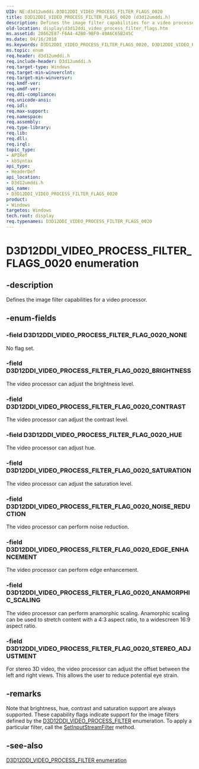 ```yaml
---
UID: NE:d3d12umddi.D3D12DDI_VIDEO_PROCESS_FILTER_FLAGS_0020
title: D3D12DDI_VIDEO_PROCESS_FILTER_FLAGS_0020 (d3d12umddi.h)
description: Defines the image filter capabilities for a video processor.
old-location: display\d3d12ddi_video_process_filter_flags.htm
ms.assetid: 28662E87-F6A4-42B0-9BF0-49A6C65B245C
ms.date: 04/16/2018
ms.keywords: D3D12DDI_VIDEO_PROCESS_FILTER_FLAGS_0020, D3D12DDI_VIDEO_PROCESS_FILTER_FLAGS_0020 enumeration [Display Devices], D3D12DDI_VIDEO_PROCESS_FILTER_FLAG_0020_ANAMORPHIC_SCALING, D3D12DDI_VIDEO_PROCESS_FILTER_FLAG_0020_BRIGHTNESS, D3D12DDI_VIDEO_PROCESS_FILTER_FLAG_0020_CONTRAST, D3D12DDI_VIDEO_PROCESS_FILTER_FLAG_0020_EDGE_ENHANCEMENT, D3D12DDI_VIDEO_PROCESS_FILTER_FLAG_0020_HUE, D3D12DDI_VIDEO_PROCESS_FILTER_FLAG_0020_NOISE_REDUCTION, D3D12DDI_VIDEO_PROCESS_FILTER_FLAG_0020_NONE, D3D12DDI_VIDEO_PROCESS_FILTER_FLAG_0020_SATURATION, D3D12DDI_VIDEO_PROCESS_FILTER_FLAG_0020_STEREO_ADJUSTMENT, d3d12umddi/D3D12DDI_VIDEO_PROCESS_FILTER_FLAGS_0020, d3d12umddi/D3D12DDI_VIDEO_PROCESS_FILTER_FLAG_0020_ANAMORPHIC_SCALING, d3d12umddi/D3D12DDI_VIDEO_PROCESS_FILTER_FLAG_0020_BRIGHTNESS, d3d12umddi/D3D12DDI_VIDEO_PROCESS_FILTER_FLAG_0020_CONTRAST, d3d12umddi/D3D12DDI_VIDEO_PROCESS_FILTER_FLAG_0020_EDGE_ENHANCEMENT, d3d12umddi/D3D12DDI_VIDEO_PROCESS_FILTER_FLAG_0020_HUE, d3d12umddi/D3D12DDI_VIDEO_PROCESS_FILTER_FLAG_0020_NOISE_REDUCTION, d3d12umddi/D3D12DDI_VIDEO_PROCESS_FILTER_FLAG_0020_NONE, d3d12umddi/D3D12DDI_VIDEO_PROCESS_FILTER_FLAG_0020_SATURATION, d3d12umddi/D3D12DDI_VIDEO_PROCESS_FILTER_FLAG_0020_STEREO_ADJUSTMENT, display.d3d12ddi_video_process_filter_flags
ms.topic: enum
req.header: d3d12umddi.h
req.include-header: D3d12umddi.h
req.target-type: Windows
req.target-min-winverclnt:
req.target-min-winversvr:
req.kmdf-ver:
req.umdf-ver:
req.ddi-compliance:
req.unicode-ansi:
req.idl:
req.max-support:
req.namespace:
req.assembly:
req.type-library:
req.lib:
req.dll:
req.irql:
topic_type:
- APIRef
- kbSyntax
api_type:
- HeaderDef
api_location:
- D3d12umddi.h
api_name:
- D3D12DDI_VIDEO_PROCESS_FILTER_FLAGS_0020
product:
- Windows
targetos: Windows
tech.root: display
req.typenames: D3D12DDI_VIDEO_PROCESS_FILTER_FLAGS_0020
---
```


# D3D12DDI_VIDEO_PROCESS_FILTER_FLAGS_0020 enumeration


## -description


Defines the image filter capabilities for a video processor.


## -enum-fields




### -field D3D12DDI_VIDEO_PROCESS_FILTER_FLAG_0020_NONE

No flag set.

### -field D3D12DDI_VIDEO_PROCESS_FILTER_FLAG_0020_BRIGHTNESS

The video processor can adjust the brightness level.


### -field D3D12DDI_VIDEO_PROCESS_FILTER_FLAG_0020_CONTRAST

The video processor can adjust the contrast level.


### -field D3D12DDI_VIDEO_PROCESS_FILTER_FLAG_0020_HUE

The video processor can adjust hue.


### -field D3D12DDI_VIDEO_PROCESS_FILTER_FLAG_0020_SATURATION

The video processor can adjust the saturation level.


### -field D3D12DDI_VIDEO_PROCESS_FILTER_FLAG_0020_NOISE_REDUCTION

The video processor can perform noise reduction.


### -field D3D12DDI_VIDEO_PROCESS_FILTER_FLAG_0020_EDGE_ENHANCEMENT

The video processor can perform edge enhancement.


### -field D3D12DDI_VIDEO_PROCESS_FILTER_FLAG_0020_ANAMORPHIC_SCALING

The video processor can perform anamorphic scaling. Anamorphic scaling can be used to stretch content with a 4:3 aspect ratio, to a widescreen 16:9 aspect ratio.


### -field D3D12DDI_VIDEO_PROCESS_FILTER_FLAG_0020_STEREO_ADJUSTMENT

For stereo 3D video, the video processor can adjust the offset between the left and right views. This allows the user to reduce potential eye strain.


## -remarks



Note that brightness, hue, contrast and saturation support are always supported. These capability flags indicate support for the image filters defined by the [D3D12DDI_VIDEO_PROCESS_FILTER](ne-d3d12umddi-d3d12ddi_video_process_filter_0020.md) enumeration. To apply a particular filter, call the [SetInputStreamFilter](../d3d10umddi/nc-d3d10umddi-pfnd3d11_1ddi_videoprocessorsetstreamfilter.md) method.




## -see-also




[D3D12DDI_VIDEO_PROCESS_FILTER enumeration](ne-d3d12umddi-d3d12ddi_video_process_filter_0020.md)
 

 

